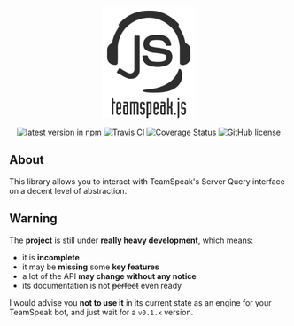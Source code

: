 <div align="center">
  <a href="https://github.com/imxeno/teamspeak.js"><img src="https://github.com/imxeno/teamspeak.js/raw/master/.github/logo.png" alt="teamspeak.js logo" title="teamspeak.js" height="200" /></a>
  <p><!-- separator --></p>
  <p>
    <a href="">
      <img src="https://img.shields.io/npm/v/teamspeak.js.svg" alt="latest version in npm" />
    </a>
    <a href="https://travis-ci.org/imxeno/teamspeak.js">
      <img src="https://img.shields.io/travis/imxeno/teamspeak.js/master.svg" alt="Travis CI" />
    </a>
    <a href='https://coveralls.io/github/imxeno/teamspeak.js'>
      <img src='https://coveralls.io/repos/github/imxeno/teamspeak.js/badge.svg' alt='Coverage Status' />
    </a>
    <a href="https://github.com/imxeno/teamspeak.js/blob/master/LICENSE">
      <img src="https://img.shields.io/github/license/imxeno/teamspeak.js.svg" alt="GitHub license" />
    </a>
  </p>
</div>

## About

This library allows you to interact with TeamSpeak's Server Query interface on a decent level of abstraction.

## Warning

The **project** is still under **really heavy development**, which means:

- it is **incomplete**
- it may be **missing** some **key features**
- a lot of the API **may change without any notice**
- its documentation is not ~~perfect~~ even ready

I would advise you **not to use it** in its current state as an engine for your TeamSpeak bot, and just wait for a `v0.1.x` version.
